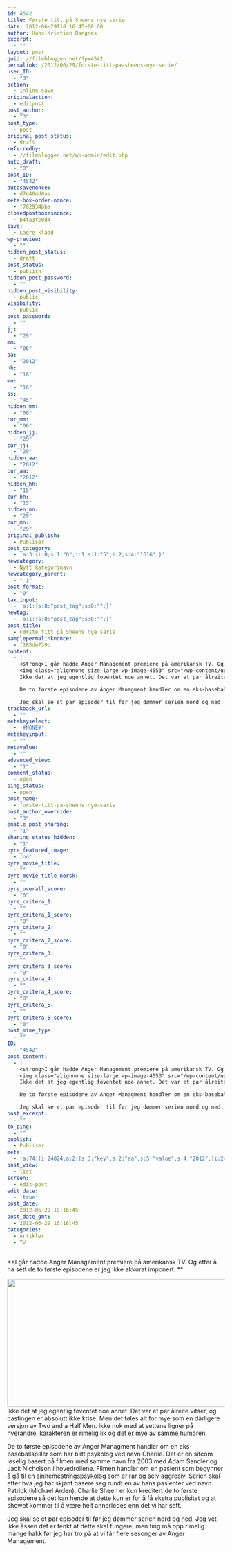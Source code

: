 ```yaml
---
id: 4542
title: Første titt på Sheens nye serie
date: 2012-06-29T18:16:45+00:00
author: Hans-Kristian Rangnes
excerpt:
  - ""
layout: post
guid: //filmbloggen.net/?p=4542
permalink: /2012/06/29/forste-titt-pa-sheens-nye-serie/
user_ID:
  - "3"
action:
  - inline-save
originalaction:
  - editpost
post_author:
  - "3"
post_type:
  - post
original_post_status:
  - draft
referredby:
  - //filmbloggen.net/wp-admin/edit.php
auto_draft:
  - "0"
post_ID:
  - "4542"
autosavenonce:
  - d7e404d0aa
meta-box-order-nonce:
  - f782934bba
closedpostboxesnonce:
  - b4fa3fe0d4
save:
  - Lagre kladd
wp-preview:
  - ""
hidden_post_status:
  - draft
post_status:
  - publish
hidden_post_password:
  - ""
hidden_post_visibility:
  - public
visibility:
  - public
post_password:
  - ""
jj:
  - "29"
mm:
  - "06"
aa:
  - "2012"
hh:
  - "18"
mn:
  - "16"
ss:
  - "45"
hidden_mm:
  - "06"
cur_mm:
  - "06"
hidden_jj:
  - "29"
cur_jj:
  - "29"
hidden_aa:
  - "2012"
cur_aa:
  - "2012"
hidden_hh:
  - "15"
cur_hh:
  - "15"
hidden_mn:
  - "29"
cur_mn:
  - "29"
original_publish:
  - Publiser
post_category:
  - 'a:3:{i:0;s:1:"0";i:1;s:1:"5";i:2;s:4:"1616";}'
newcategory:
  - Nytt kategorinavn
newcategory_parent:
  - "-1"
post_format:
  - "0"
tax_input:
  - 'a:1:{s:8:"post_tag";s:0:"";}'
newtag:
  - 'a:1:{s:8:"post_tag";s:0:"";}'
post_title:
  - Første titt på Sheens nye serie
samplepermalinknonce:
  - f285de739b
content:
  - |
    <strong>I går hadde Anger Management premiere på amerikansk TV. Og etter å ha sett de to første episodene er jeg ikke akkurat imponert. </strong><!--more-->
    <img class="alignnone size-large wp-image-4553" src="/wp-content/uploads//2012/06/Charlie-Sheen-Anger-Management-Star-620x296.jpg" alt="" width="620" height="296" />
    Ikke det at jeg egentlig foventet noe annet. Det var et par ålreite vitser, og castingen er absolutt ikke krise. Men det føles alt for mye som en dårligere versjon av Two and a Half Men. Ikke nok med at settene ligner på hverandre, karakteren er rimelig lik og det er mye av samme humoren.

    De to første episodene av Anger Managment handler om en eks-baseballspiller som har blitt psykolog ved navn Charlie. Det er en sitcom løselig basert på filmen med samme navn fra 2003 med Adam Sandler og Jack Nicholson i hovedrollene. Filmen handler om en pasient som begynner å gå til en sinnemestringspsykolog som er rar og selv aggresiv. Serien skal etter hva jeg har skjønt basere seg rundt en av hans pasienter ved navn Patrick (Michael Arden). Charlie Sheen er kun kreditert de to første episodene så det kan hende at dette kun er for å få ekstra publisitet og at showet kommer til å være helt annerledes enn det vi har sett.

    Jeg skal se et par episoder til før jeg dømmer serien nord og ned. Jeg vet ikke åssen det er tenkt at dette skal fungere, men ting må opp rimelig mange hakk før jeg har tro på at vi får flere sesonger av Anger Management.
trackback_url:
  - ""
metakeyselect:
  - '#NONE#'
metakeyinput:
  - ""
metavalue:
  - ""
advanced_view:
  - "1"
comment_status:
  - open
ping_status:
  - open
post_name:
  - forste-titt-pa-sheens-nye-serie
post_author_override:
  - "3"
enable_post_sharing:
  - "1"
sharing_status_hidden:
  - "1"
pyre_featured_image:
  - 'no'
pyre_movie_title:
  - ""
pyre_movie_title_norsk:
  - ""
pyre_overall_score:
  - "0"
pyre_critera_1:
  - ""
pyre_critera_1_score:
  - "0"
pyre_critera_2:
  - ""
pyre_critera_2_score:
  - "0"
pyre_critera_3:
  - ""
pyre_critera_3_score:
  - "0"
pyre_critera_4:
  - ""
pyre_critera_4_score:
  - "0"
pyre_critera_5:
  - ""
pyre_critera_5_score:
  - "0"
post_mime_type:
  - ""
ID:
  - "4542"
post_content:
  - |
    <strong>I går hadde Anger Management premiere på amerikansk TV. Og etter å ha sett de to første episodene er jeg ikke akkurat imponert. </strong><!--more-->
    <img class="alignnone size-large wp-image-4553" src="/wp-content/uploads//2012/06/Charlie-Sheen-Anger-Management-Star-620x296.jpg" alt="" width="620" height="296" />
    Ikke det at jeg egentlig foventet noe annet. Det var et par ålreite vitser, og castingen er absolutt ikke krise. Men det føles alt for mye som en dårligere versjon av Two and a Half Men. Ikke nok med at settene ligner på hverandre, karakteren er rimelig lik og det er mye av samme humoren.

    De to første episodene av Anger Managment handler om en eks-baseballspiller som har blitt psykolog ved navn Charlie. Det er en sitcom løselig basert på filmen med samme navn fra 2003 med Adam Sandler og Jack Nicholson i hovedrollene. Filmen handler om en pasient som begynner å gå til en sinnemestringspsykolog som er rar og selv aggresiv. Serien skal etter hva jeg har skjønt basere seg rundt en av hans pasienter ved navn Patrick (Michael Arden). Charlie Sheen er kun kreditert de to første episodene så det kan hende at dette kun er for å få ekstra publisitet og at showet kommer til å være helt annerledes enn det vi har sett.

    Jeg skal se et par episoder til før jeg dømmer serien nord og ned. Jeg vet ikke åssen det er tenkt at dette skal fungere, men ting må opp rimelig mange hakk før jeg har tro på at vi får flere sesonger av Anger Management.
post_excerpt:
  - ""
to_ping:
  - ""
publish:
  - Publiser
meta:
  - 'a:74:{i:24824;a:2:{s:3:"key";s:2:"aa";s:5:"value";s:4:"2012";}i:24802;a:2:{s:3:"key";s:6:"action";s:5:"value";s:8:"editpost";}i:24855;a:2:{s:3:"key";s:13:"advanced_view";s:5:"value";s:1:"1";}i:24811;a:2:{s:3:"key";s:13:"autosavenonce";s:5:"value";s:10:"2cf21fa88a";}i:24809;a:2:{s:3:"key";s:10:"auto_draft";s:5:"value";s:1:"0";}i:24813;a:2:{s:3:"key";s:20:"closedpostboxesnonce";s:5:"value";s:10:"bc12f23671";}i:24856;a:2:{s:3:"key";s:14:"comment_status";s:5:"value";s:4:"open";}i:24848;a:2:{s:3:"key";s:7:"content";s:5:"value";s:56:"I går hadde Anger Managment premiere på amerikansk TV.";}i:24833;a:2:{s:3:"key";s:6:"cur_aa";s:5:"value";s:4:"2012";}i:24835;a:2:{s:3:"key";s:6:"cur_hh";s:5:"value";s:2:"11";}i:24831;a:2:{s:3:"key";s:6:"cur_jj";s:5:"value";s:2:"29";}i:24829;a:2:{s:3:"key";s:6:"cur_mm";s:5:"value";s:2:"06";}i:24837;a:2:{s:3:"key";s:6:"cur_mn";s:5:"value";s:2:"30";}i:24860;a:2:{s:3:"key";s:19:"enable_post_sharing";s:5:"value";s:1:"1";}i:24849;a:2:{s:3:"key";s:7:"excerpt";s:5:"value";s:0:"";}i:24825;a:2:{s:3:"key";s:2:"hh";s:5:"value";s:2:"11";}i:24832;a:2:{s:3:"key";s:9:"hidden_aa";s:5:"value";s:4:"2012";}i:24834;a:2:{s:3:"key";s:9:"hidden_hh";s:5:"value";s:2:"11";}i:24830;a:2:{s:3:"key";s:9:"hidden_jj";s:5:"value";s:2:"29";}i:24828;a:2:{s:3:"key";s:9:"hidden_mm";s:5:"value";s:2:"06";}i:24836;a:2:{s:3:"key";s:9:"hidden_mn";s:5:"value";s:2:"30";}i:24818;a:2:{s:3:"key";s:20:"hidden_post_password";s:5:"value";s:0:"";}i:24816;a:2:{s:3:"key";s:18:"hidden_post_status";s:5:"value";s:5:"draft";}i:24819;a:2:{s:3:"key";s:22:"hidden_post_visibility";s:5:"value";s:6:"public";}i:24877;a:2:{s:3:"key";s:2:"ID";s:5:"value";s:4:"4542";}i:24822;a:2:{s:3:"key";s:2:"jj";s:5:"value";s:2:"29";}i:24812;a:2:{s:3:"key";s:20:"meta-box-order-nonce";s:5:"value";s:10:"fadf0fb4d0";}i:24852;a:2:{s:3:"key";s:12:"metakeyinput";s:5:"value";s:0:"";}i:24851;a:2:{s:3:"key";s:13:"metakeyselect";s:5:"value";s:6:"#NONE#";}i:24853;a:2:{s:3:"key";s:9:"metavalue";s:5:"value";s:0:"";}i:24823;a:2:{s:3:"key";s:2:"mm";s:5:"value";s:2:"06";}i:24826;a:2:{s:3:"key";s:2:"mn";s:5:"value";s:2:"30";}i:24840;a:2:{s:3:"key";s:11:"newcategory";s:5:"value";s:17:"Nytt kategorinavn";}i:24841;a:2:{s:3:"key";s:18:"newcategory_parent";s:5:"value";s:2:"-1";}i:24803;a:2:{s:3:"key";s:14:"originalaction";s:5:"value";s:8:"editpost";}i:24806;a:2:{s:3:"key";s:20:"original_post_status";s:5:"value";s:10:"auto-draft";}i:24838;a:2:{s:3:"key";s:16:"original_publish";s:5:"value";s:8:"Publiser";}i:24857;a:2:{s:3:"key";s:11:"ping_status";s:5:"value";s:4:"open";}i:24804;a:2:{s:3:"key";s:11:"post_author";s:5:"value";s:1:"3";}i:24859;a:2:{s:3:"key";s:20:"post_author_override";s:5:"value";s:1:"3";}i:24878;a:2:{s:3:"key";s:12:"post_content";s:5:"value";s:56:"I går hadde Anger Managment premiere på amerikansk TV.";}i:24879;a:2:{s:3:"key";s:12:"post_excerpt";s:5:"value";s:0:"";}i:24843;a:2:{s:3:"key";s:11:"post_format";s:5:"value";s:1:"0";}i:24810;a:2:{s:3:"key";s:7:"post_ID";s:5:"value";s:4:"4542";}i:24876;a:2:{s:3:"key";s:14:"post_mime_type";s:5:"value";s:0:"";}i:24858;a:2:{s:3:"key";s:9:"post_name";s:5:"value";s:0:"";}i:24821;a:2:{s:3:"key";s:13:"post_password";s:5:"value";s:0:"";}i:24817;a:2:{s:3:"key";s:11:"post_status";s:5:"value";s:5:"draft";}i:24846;a:2:{s:3:"key";s:10:"post_title";s:5:"value";s:33:"Første titt på Sheens nye serie";}i:24805;a:2:{s:3:"key";s:9:"post_type";s:5:"value";s:4:"post";}i:24866;a:2:{s:3:"key";s:14:"pyre_critera_1";s:5:"value";s:0:"";}i:24867;a:2:{s:3:"key";s:20:"pyre_critera_1_score";s:5:"value";s:1:"0";}i:24868;a:2:{s:3:"key";s:14:"pyre_critera_2";s:5:"value";s:0:"";}i:24869;a:2:{s:3:"key";s:20:"pyre_critera_2_score";s:5:"value";s:1:"0";}i:24870;a:2:{s:3:"key";s:14:"pyre_critera_3";s:5:"value";s:0:"";}i:24871;a:2:{s:3:"key";s:20:"pyre_critera_3_score";s:5:"value";s:1:"0";}i:24872;a:2:{s:3:"key";s:14:"pyre_critera_4";s:5:"value";s:0:"";}i:24873;a:2:{s:3:"key";s:20:"pyre_critera_4_score";s:5:"value";s:1:"0";}i:24874;a:2:{s:3:"key";s:14:"pyre_critera_5";s:5:"value";s:0:"";}i:24875;a:2:{s:3:"key";s:20:"pyre_critera_5_score";s:5:"value";s:1:"0";}i:24862;a:2:{s:3:"key";s:19:"pyre_featured_image";s:5:"value";s:2:"no";}i:24863;a:2:{s:3:"key";s:16:"pyre_movie_title";s:5:"value";s:0:"";}i:24864;a:2:{s:3:"key";s:22:"pyre_movie_title_norsk";s:5:"value";s:0:"";}i:24865;a:2:{s:3:"key";s:18:"pyre_overall_score";s:5:"value";s:1:"0";}i:24807;a:2:{s:3:"key";s:10:"referredby";s:5:"value";s:40:"//filmbloggen.net/wp-admin/edit.php";}i:24847;a:2:{s:3:"key";s:20:"samplepermalinknonce";s:5:"value";s:10:"a5d0846eba";}i:24814;a:2:{s:3:"key";s:4:"save";s:5:"value";s:11:"Lagre kladd";}i:24861;a:2:{s:3:"key";s:21:"sharing_status_hidden";s:5:"value";s:1:"1";}i:24827;a:2:{s:3:"key";s:2:"ss";s:5:"value";s:2:"36";}i:24880;a:2:{s:3:"key";s:7:"to_ping";s:5:"value";s:0:"";}i:24850;a:2:{s:3:"key";s:13:"trackback_url";s:5:"value";s:0:"";}i:24801;a:2:{s:3:"key";s:7:"user_ID";s:5:"value";s:1:"3";}i:24820;a:2:{s:3:"key";s:10:"visibility";s:5:"value";s:6:"public";}i:24815;a:2:{s:3:"key";s:10:"wp-preview";s:5:"value";s:0:"";}}'
post_view:
  - list
screen:
  - edit-post
edit_date:
  - 'true'
post_date:
  - 2012-06-29 18:16:45
post_date_gmt:
  - 2012-06-29 16:16:45
categories:
  - Artikler
  - TV
---
```

**I går hadde Anger Management premiere på amerikansk TV. Og etter å ha sett de to første episodene er jeg ikke akkurat imponert. **<!--more-->


<img class="alignnone size-large wp-image-4553" src="/wp-content/uploads//2012/06/Charlie-Sheen-Anger-Management-Star-620x296.jpg" alt="" width="620" height="296" />
Ikke det at jeg egentlig foventet noe annet. Det var et par ålreite vitser, og castingen er absolutt ikke krise. Men det føles alt for mye som en dårligere versjon av Two and a Half Men. Ikke nok med at settene ligner på hverandre, karakteren er rimelig lik og det er mye av samme humoren.

De to første episodene av Anger Managment handler om en eks-baseballspiller som har blitt psykolog ved navn Charlie. Det er en sitcom løselig basert på filmen med samme navn fra 2003 med Adam Sandler og Jack Nicholson i hovedrollene. Filmen handler om en pasient som begynner å gå til en sinnemestringspsykolog som er rar og selv aggresiv. Serien skal etter hva jeg har skjønt basere seg rundt en av hans pasienter ved navn Patrick (Michael Arden). Charlie Sheen er kun kreditert de to første episodene så det kan hende at dette kun er for å få ekstra publisitet og at showet kommer til å være helt annerledes enn det vi har sett.

Jeg skal se et par episoder til før jeg dømmer serien nord og ned. Jeg vet ikke åssen det er tenkt at dette skal fungere, men ting må opp rimelig mange hakk før jeg har tro på at vi får flere sesonger av Anger Management.
